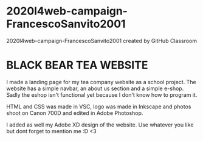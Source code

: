 # 2020l4web-campaign-FrancescoSanvito2001
2020l4web-campaign-FrancescoSanvito2001 created by GitHub Classroom

# BLACK BEAR TEA WEBSITE
I made a landing page for my tea company website as a school project.
The website has a simple navbar, an about us section and a simple e-shop. Sadly the eshop isn't functional yet because I don't know how to program it.

HTML and CSS was made in VSC, logo was made in Inkscape and photos shoot on Canon 700D and edited in Adobe Photoshop.

I added as well my Adobe XD design of the website.
Use whatever you like but dont forget to mention me :D <3
